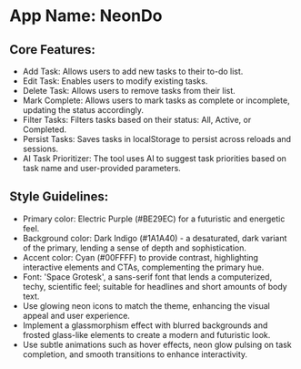 # **App Name**: NeonDo

## Core Features:

- Add Task: Allows users to add new tasks to their to-do list.
- Edit Task: Enables users to modify existing tasks.
- Delete Task: Allows users to remove tasks from their list.
- Mark Complete: Allows users to mark tasks as complete or incomplete, updating the status accordingly.
- Filter Tasks: Filters tasks based on their status: All, Active, or Completed.
- Persist Tasks: Saves tasks in localStorage to persist across reloads and sessions.
- AI Task Prioritizer: The tool uses AI to suggest task priorities based on task name and user-provided parameters.

## Style Guidelines:

- Primary color: Electric Purple (#BE29EC) for a futuristic and energetic feel.
- Background color: Dark Indigo (#1A1A40) - a desaturated, dark variant of the primary, lending a sense of depth and sophistication.
- Accent color: Cyan (#00FFFF) to provide contrast, highlighting interactive elements and CTAs, complementing the primary hue.
- Font: 'Space Grotesk', a sans-serif font that lends a computerized, techy, scientific feel; suitable for headlines and short amounts of body text.
- Use glowing neon icons to match the theme, enhancing the visual appeal and user experience.
- Implement a glassmorphism effect with blurred backgrounds and frosted glass-like elements to create a modern and futuristic look.
- Use subtle animations such as hover effects, neon glow pulsing on task completion, and smooth transitions to enhance interactivity.
